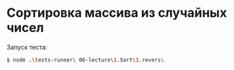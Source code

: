 # Сортировка массива из случайных чисел

Запуск теста:

```bash
$ node .\tests-runner\ 06-lecture\1.Sort\3.revers\
```
